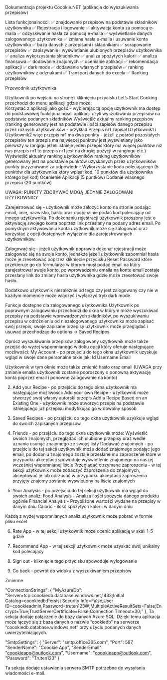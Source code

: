 Dokumentacja projektu Coookie.NET (aplikacja do wyszukiwania przepisów) 

Lista funkcjonalności:
✅ znajdowanie przepisów na podstawie składników użytkownika
✅ Rejestracja i logowanie
✅ aktywacja konta za pomocą e-maila
✅ odzyskiwanie hasła za pomocą e-maila
✅ wyświetlanie danych zalogowanego użytkownika
✅ zmiana hasła e-maila i usuwanie konta użytkownika
✅ baza danych z przepisami i składnikami
✅ scrapowanie przepisów
✅ zapisywanie i wyświetlanie ulubionych przepisów użytkownika
✅ analiza wykorzystania składników
✅ analiza spożytych kalorii
✅ analiza finansowa
✅ dodawanie znajomych
✅ ocenianie aplikacji
✅ rekomendacja aplikacji
✅ dark mode
✅ dodawanie własnych przepisów
✅ ranking użytkowników z odznakami
✅ Transport danych do excela
✅ Ranking przepisów

Przewodnik użytkownika

Użytkownik po wejściu na stronę i kliknięciu przycisku Let’s Start Cooking przechodzi do menu aplikacji gdzie może:  
Korzystać z aplikacji jako gość - wybierając tą opcję użytkownik ma dostęp do podstawowej funkcjonalności aplikacji czyli wyszukiwania przepisów na podstawie podanych składników
Wyświetlić aktualny ranking przepisów (ranking generowany jest na podstawie ilości zapisów danego przepisu przez różnych użytkowników - przykład Przepis nr1 zapisał Użytkownik1 i Użytkownik2 więc przepis nr1 ma dwa punkty - jeżeli z pośród pozostałych przepisów ten przepis ma najwięcej punktów jest wyświetlany jako pierwszy w rangigu jeżeli istnieje jeden przepis który ma więcej punktów niż nas przepis nr1 to przepis nr1 jest na drugiej pozycji w rangingu etc.) 
Wyświetlić aktualny ranking użytkowników ranking użytkowników generowany jest na podstawie punktów uzyskanych przez użytkowników punkty przyznawane za odpowiedni: 
Wykorzystanie kodu polecającego (5 punktów dla użytkownika który wpisał kod, 10 punktów dla użytkownika którego był kod)
Ocenienie Aplikacji (5 puntków)
Dodanie własnego przepisu (20 puntków) 

UWAGA: PUNKTY ZDOBYWAĆ MOGĄ JEDYNIE ZALOGOWANI UŻYTKOWNICY 

Zarejestrować się - użytkownik może założyć konto na stronie podając email, imię, nazwisko, hasło oraz opcjonalnie podać kod polecający od innego użytkownika. Po dokonaniu rejestracji użytkownik proszony jest o aktywację swojego konta poprzez link przesłany na podany adres email. Po pomyślnym aktywowaniu konta użytkownik może się zalogować oraz korzystać z opcji dostępnych wyłącznie dla zarejestrowanych użytkowników.

Zalogować się - jeżeli użytkownik poprawie dokonał rejestracji może zalogować się na swoje konto, jednakże jeżeli użytkownik zapomniał hasła może je zresetować poprzez kliknięcie przycisku Reset Password które przekieruje go do formularza w którym musi podać email na który zarejestrował swoje konto, po wprowadzeniu emaila na konto email zostaje przesłany link do zmiany hasła użytkownika gdzie może zresetować swoje hasło. 

Dodatkowo użytkownik niezależnie od tego czy jest zalogowany czy nie w każdym momencie może włączyć i wyłączyć tryb dark mode. 

Funkcje dostępne dla zalogowanego użytkownika
Użytkownik po poprawnym zalogowaniu przechodzi do okna w którym może wyszukiwać przepisy na podstawie wprowadzonych składników, po wyszukiwaniu przepisu w odróżnieniu od niezalogowanego użytkownika może zapisać swój przepis, swoje zapisane przepisy użytkownik może przeglądać i usuwać przechodząc do options -> Saved Recipes 

Oprócz wyszukiwania przepisów zalogowany użytkownik może także przejść do wyżej wspomnianego widoku opcji który oferuje następujące możliwości: 
My Account - po przejściu do tego okna użytkownik uzyskuje wgląd w swoje dane personalne takie jak: 
Id 
Username
Email

Użytkownik w tym oknie może także zmienić hasło oraz email (UWAGA przy zmianie emaila użytkownik zostanie poproszony o ponowną aktywację konta poprzez email i ponowne zalogowanie na konto) 

2) Add your Recipe - po przejściu do tego okna użytkownik ma następujące możliwości: 
Add your own Recipe - użytkownik może stworzyć swój własny autorski przepis 
Add a Recipe Based on an Existing One - użytkownik może stworzyć przepis na podstawie istniejącego już przepisu modyfikując go w dowolny sposób

3) Saved Recipes - po przejściu do tego okna użytkownik uzyskuje wgląd do swoich zapisanych przepisów 

4) Friends - po przejściu do tego okna użytkownik może:
Wyświetlić swoich znajomych, przeglądać ich ulubione przepisy oraz wedle uznania usunąć znajomego ze swojej listy 
Dodawać znajomych - po przejściu do tej sekcji użytkownik może dodać znajomego podając jego email, po dodaniu znajomego zostaje przesłane mu zaproszenie które w przypadku akceptacji spowoduje wyświetlenie znajomego na naszej wcześniej wspomnianej liście 
Przeglądać otrzymane zaproszenia - w tej sekcji użytkownik może zobaczyć zaproszenia do znajomych, akceptować je lub odrzucać w przypadku akceptacji zaproszenia przyjęty znajomy zostanie wyświetlony na liście znajomych

5) Your Analysis - po przejściu do tej sekcji użytkownik ma wgląd do swoich analiz:
Food Analysis - Analiza ilości spożycia danego produktu ogólnie
Financial Analysis - Przybliżone wartości wydane na przepisy w danym dniu
Caloric - ilość spożytych kalorii w danym dniu 

Każdą z wyżej wspomnianych analiz użytkownik może pobrać w formie pliku excel

6) Rate App - w tej sekcji użytkownik może ocenić aplikację w skali 1-5 gdzie
 	
7) Recommend App - w tej sekcji użytkownik może uzyskać swój unikalny kod polecający 

8) Sign out - kliknięcie tego przycisku spowoduje wylogowanie 

9) Go back - powrót do widoku z wyszukiwaniem przepisów

Zmienne 

 
"ConnectionStrings": {
 "MyAzureDb": "Server=tcp:coookiedb.database.windows.net,1433;Initial Catalog=coookiedb;Persist Security Info=False;User ID=coookieadmin;Password=truten123@;MultipleActiveResultSets=False;Encrypt=True;TrustServerCertificate=False;Connection Timeout=30;"
},
Ta sekcja dodaje połączenie do bazy danych Azure SQL. Dzięki temu aplikacja może łączyć się z bazą danych o nazwie “cookiedb” na serwerze “coookiedb.database.windows.net” przy użyciu podanych danych uwierzytelniających.

  
 "SmtpSettings": {
 "Server": "smtp.office365.com",
 "Port": 587,
 "SenderName": "Coookie App",
 "SenderEmail": "coookieapp@outlook.com",
 "Username": "coookieapp@outlook.com",
 "Password": "Truten123"
}

Ta sekcja dodaje ustawienia serwera SMTP potrzebne do wysyłania wiadomości e-mail. 
